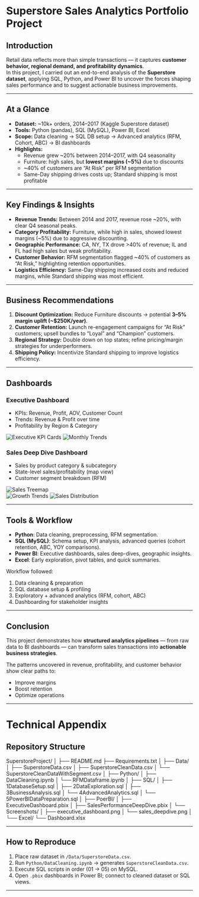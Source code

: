 # Superstore Sales Analytics Portfolio Project  

## Introduction  
Retail data reflects more than simple transactions — it captures **customer behavior, regional demand, and profitability dynamics**.  
In this project, I carried out an end-to-end analysis of the **Superstore dataset**, applying SQL, Python, and Power BI to uncover the forces shaping sales performance and to suggest actionable business improvements.  

---

## At a Glance  
- **Dataset:** ~10k+ orders, 2014–2017 (Kaggle Superstore dataset)  
- **Tools:** Python (pandas), SQL (MySQL), Power BI, Excel  
- **Scope:** Data cleaning → SQL DB setup → Advanced analytics (RFM, Cohort, ABC) → BI dashboards  
- **Highlights:**  
  - Revenue grew ~20% between 2014–2017, with Q4 seasonality  
  - Furniture: high sales, but **lowest margins (~5%)** due to discounts  
  - ~40% of customers are “At Risk” per RFM segmentation  
  - Same-Day shipping drives costs up; Standard shipping is most profitable  

---

## Key Findings & Insights  
- **Revenue Trends:** Between 2014 and 2017, revenue rose ~20%, with clear Q4 seasonal peaks.  
- **Category Profitability:** Furniture, while high in sales, showed lowest margins (~5%) due to aggressive discounting.  
- **Geographic Performance:** CA, NY, TX drove >40% of revenue; IL and FL had high sales but weak profitability.  
- **Customer Behavior:** RFM segmentation flagged ~40% of customers as “At Risk,” highlighting retention opportunities.  
- **Logistics Efficiency:** Same-Day shipping increased costs and reduced margins, while Standard shipping was most efficient.  

---

## Business Recommendations  
1. **Discount Optimization:** Reduce Furniture discounts → potential **3–5% margin uplift (~$250K/year)**.  
2. **Customer Retention:** Launch re-engagement campaigns for “At Risk” customers; upsell bundles to “Loyal” and “Champion” customers.  
3. **Regional Strategy:** Double down on top states; refine pricing/margin strategies for underperformers.  
4. **Shipping Policy:** Incentivize Standard shipping to improve logistics efficiency.  

---

## Dashboards  

### Executive Dashboard  
- KPIs: Revenue, Profit, AOV, Customer Count  
- Trends: Revenue & Profit over time  
- Profitability by Region & Category  

![Executive KPI Cards](PowerBI/Screenshots/Picture01.jpg)
![Monthly Trends](PowerBI/Screenshots/Picture02.jpg)

### Sales Deep Dive Dashboard  
- Sales by product category & subcategory  
- State-level sales/profitability (map view)  
- Customer segment breakdown (RFM)  

![Sales Treemap](PowerBI/Screenshots/Picture04.jpg)  
![Growth Trends](PowerBI/Screenshots/Picture06.jpg)
![Sales Distribution](PowerBI/Screenshots/Picture09.jpg)

---

## Tools & Workflow  
- **Python**: Data cleaning, preprocessing, RFM segmentation.  
- **SQL (MySQL)**: Schema setup, KPI analysis, advanced queries (cohort retention, ABC, YOY comparisons).  
- **Power BI**: Executive dashboards, sales deep-dives, geographic insights.  
- **Excel**: Early exploration, pivot tables, and quick summaries.  

Workflow followed:  
1. Data cleaning & preparation  
2. SQL database setup & profiling  
3. Exploratory + advanced analytics (RFM, cohort, ABC)  
4. Dashboarding for stakeholder insights  

---

## Conclusion  
This project demonstrates how **structured analytics pipelines** — from raw data to BI dashboards — can transform sales transactions into **actionable business strategies**.  

The patterns uncovered in revenue, profitability, and customer behavior show clear paths to:  
- Improve margins  
- Boost retention  
- Optimize operations  

---

# Technical Appendix  

## Repository Structure 

SuperstoreProject/
│
├── README.md
├── Requirements.txt 
│
├── Data/
│ ├── SuperstoreData.csv
│ ├── SuperstoreCleanData.csv
│ └── SuperstoreCleanDataWithSegment.csv
│
├── Python/ 
│ ├── DataCleaning.ipynb
│ └── RFMDataframe.ipynb
│
├── SQL/
│ ├── 1DatabaseSetup.sql
│ ├── 2DataExploration.sql
│ ├── 3BusinessAnalysis.sql
│ └── 4AdvancedAnalytics.sql
│ └── 5PowerBIDataPreparation.sql
│
├── PoerBI/
│ ├── ExecutiveDashboard.pbix
│ ├── SalesPerformanceDeepDive.pbix
│ └── Screenshots/
│ ├── executive_dashboard.png
│ └── sales_deepdive.png
│
└── Excel/
└── Dashboard.xlsx



---

## How to Reproduce  
1. Place raw dataset in `/Data/SuperstoreData.csv`.  
2. Run `Python/DataCleaning.ipynb` → generates `SuperstoreCleanData.csv`.  
3. Execute SQL scripts in order (01 → 05) on MySQL.  
4. Open `.pbix` dashboards in Power BI; connect to cleaned dataset or SQL views.  

---
